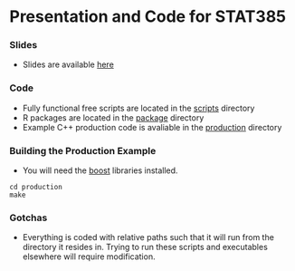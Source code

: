 # Presentation and Code for STAT385

### Slides

* Slides are available [here](slides.pdf)

### Code

* Fully functional free scripts are located in the [scripts](scripts/) directory
* R packages are located in the [package](package/) directory
* Example C++ production code is avaliable in the [production](production/) directory

### Building the Production Example
* You will need the [boost](https://www.boost.org) libraries installed.

```
cd production
make
```

### Gotchas

* Everything is coded with relative paths such that it will run from the directory it resides in.  Trying to run these scripts and executables elsewhere will require modification.
